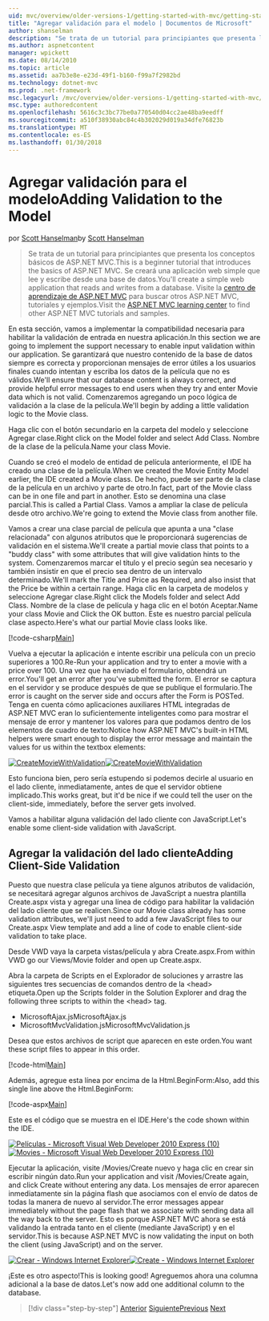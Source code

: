 ```yaml
---
uid: mvc/overview/older-versions-1/getting-started-with-mvc/getting-started-with-mvc-part7
title: "Agregar validación para el modelo | Documentos de Microsoft"
author: shanselman
description: "Se trata de un tutorial para principiantes que presenta los conceptos básicos de ASP.NET MVC. Crear una aplicación web simple que lee y escribe desde una base de datos."
ms.author: aspnetcontent
manager: wpickett
ms.date: 08/14/2010
ms.topic: article
ms.assetid: aa7b3e8e-e23d-49f1-b160-f99a7f2982bd
ms.technology: dotnet-mvc
ms.prod: .net-framework
msc.legacyurl: /mvc/overview/older-versions-1/getting-started-with-mvc/getting-started-with-mvc-part7
msc.type: authoredcontent
ms.openlocfilehash: 5616c3c3bc77be0a770540d04cc2ae48ba9eedff
ms.sourcegitcommit: a510f38930abc84c4b302029d019a34dfe76823b
ms.translationtype: MT
ms.contentlocale: es-ES
ms.lasthandoff: 01/30/2018
---
```

<a name="adding-validation-to-the-model"></a><span data-ttu-id="ecc05-104">Agregar validación para el modelo</span><span class="sxs-lookup"><span data-stu-id="ecc05-104">Adding Validation to the Model</span></span>
====================
<span data-ttu-id="ecc05-105">por [Scott Hanselman](https://github.com/shanselman)</span><span class="sxs-lookup"><span data-stu-id="ecc05-105">by [Scott Hanselman](https://github.com/shanselman)</span></span>

> <span data-ttu-id="ecc05-106">Se trata de un tutorial para principiantes que presenta los conceptos básicos de ASP.NET MVC.</span><span class="sxs-lookup"><span data-stu-id="ecc05-106">This is a beginner tutorial that introduces the basics of ASP.NET MVC.</span></span> <span data-ttu-id="ecc05-107">Se creará una aplicación web simple que lee y escribe desde una base de datos.</span><span class="sxs-lookup"><span data-stu-id="ecc05-107">You'll create a simple web application that reads and writes from a database.</span></span> <span data-ttu-id="ecc05-108">Visite la [centro de aprendizaje de ASP.NET MVC](../../../index.md) para buscar otros ASP.NET MVC, tutoriales y ejemplos.</span><span class="sxs-lookup"><span data-stu-id="ecc05-108">Visit the [ASP.NET MVC learning center](../../../index.md) to find other ASP.NET MVC tutorials and samples.</span></span>


<span data-ttu-id="ecc05-109">En esta sección, vamos a implementar la compatibilidad necesaria para habilitar la validación de entrada en nuestra aplicación.</span><span class="sxs-lookup"><span data-stu-id="ecc05-109">In this section we are going to implement the support necessary to enable input validation within our application.</span></span> <span data-ttu-id="ecc05-110">Se garantizará que nuestro contenido de la base de datos siempre es correcta y proporcionan mensajes de error útiles a los usuarios finales cuando intentan y escriba los datos de la película que no es válidos.</span><span class="sxs-lookup"><span data-stu-id="ecc05-110">We'll ensure that our database content is always correct, and provide helpful error messages to end users when they try and enter Movie data which is not valid.</span></span> <span data-ttu-id="ecc05-111">Comenzaremos agregando un poco lógica de validación a la clase de la película.</span><span class="sxs-lookup"><span data-stu-id="ecc05-111">We'll begin by adding a little validation logic to the Movie class.</span></span>

<span data-ttu-id="ecc05-112">Haga clic con el botón secundario en la carpeta del modelo y seleccione Agregar clase.</span><span class="sxs-lookup"><span data-stu-id="ecc05-112">Right click on the Model folder and select Add Class.</span></span> <span data-ttu-id="ecc05-113">Nombre de la clase de la película.</span><span class="sxs-lookup"><span data-stu-id="ecc05-113">Name your class Movie.</span></span>

<span data-ttu-id="ecc05-114">Cuando se creó el modelo de entidad de película anteriormente, el IDE ha creado una clase de la película.</span><span class="sxs-lookup"><span data-stu-id="ecc05-114">When we created the Movie Entity Model earlier, the IDE created a Movie class.</span></span> <span data-ttu-id="ecc05-115">De hecho, puede ser parte de la clase de la película en un archivo y parte de otro.</span><span class="sxs-lookup"><span data-stu-id="ecc05-115">In fact, part of the Movie class can be in one file and part in another.</span></span> <span data-ttu-id="ecc05-116">Esto se denomina una clase parcial.</span><span class="sxs-lookup"><span data-stu-id="ecc05-116">This is called a Partial Class.</span></span> <span data-ttu-id="ecc05-117">Vamos a ampliar la clase de película desde otro archivo.</span><span class="sxs-lookup"><span data-stu-id="ecc05-117">We're going to extend the Movie class from another file.</span></span>

<span data-ttu-id="ecc05-118">Vamos a crear una clase parcial de película que apunta a una "clase relacionada" con algunos atributos que le proporcionará sugerencias de validación en el sistema.</span><span class="sxs-lookup"><span data-stu-id="ecc05-118">We'll create a partial movie class that points to a "buddy class" with some attributes that will give validation hints to the system.</span></span> <span data-ttu-id="ecc05-119">Comenzaremos marcar el título y el precio según sea necesario y también insistir en que el precio sea dentro de un intervalo determinado.</span><span class="sxs-lookup"><span data-stu-id="ecc05-119">We'll mark the Title and Price as Required, and also insist that the Price be within a certain range.</span></span> <span data-ttu-id="ecc05-120">Haga clic en la carpeta de modelos y seleccione Agregar clase.</span><span class="sxs-lookup"><span data-stu-id="ecc05-120">Right click the Models folder and select Add Class.</span></span> <span data-ttu-id="ecc05-121">Nombre de la clase de película y haga clic en el botón Aceptar.</span><span class="sxs-lookup"><span data-stu-id="ecc05-121">Name your class Movie and Click the OK button.</span></span> <span data-ttu-id="ecc05-122">Este es nuestro parcial película clase aspecto.</span><span class="sxs-lookup"><span data-stu-id="ecc05-122">Here's what our partial Movie class looks like.</span></span>

[!code-csharp[Main](getting-started-with-mvc-part7/samples/sample1.cs)]

<span data-ttu-id="ecc05-123">Vuelva a ejecutar la aplicación e intente escribir una película con un precio superiores a 100.</span><span class="sxs-lookup"><span data-stu-id="ecc05-123">Re-Run your application and try to enter a movie with a price over 100.</span></span> <span data-ttu-id="ecc05-124">Una vez que ha enviado el formulario, obtendrá un error.</span><span class="sxs-lookup"><span data-stu-id="ecc05-124">You'll get an error after you've submitted the form.</span></span> <span data-ttu-id="ecc05-125">El error se captura en el servidor y se produce después de que se publique el formulario.</span><span class="sxs-lookup"><span data-stu-id="ecc05-125">The error is caught on the server side and occurs after the Form is POSTed.</span></span> <span data-ttu-id="ecc05-126">Tenga en cuenta cómo aplicaciones auxiliares HTML integradas de ASP.NET MVC eran lo suficientemente inteligentes como para mostrar el mensaje de error y mantener los valores para que podamos dentro de los elementos de cuadro de texto:</span><span class="sxs-lookup"><span data-stu-id="ecc05-126">Notice how ASP.NET MVC's built-in HTML helpers were smart enough to display the error message and maintain the values for us within the textbox elements:</span></span>

<span data-ttu-id="ecc05-127">[![CreateMovieWithValidation](getting-started-with-mvc-part7/_static/image2.png)](getting-started-with-mvc-part7/_static/image1.png)</span><span class="sxs-lookup"><span data-stu-id="ecc05-127">[![CreateMovieWithValidation](getting-started-with-mvc-part7/_static/image2.png)](getting-started-with-mvc-part7/_static/image1.png)</span></span>

<span data-ttu-id="ecc05-128">Esto funciona bien, pero sería estupendo si podemos decirle al usuario en el lado cliente, inmediatamente, antes de que el servidor obtiene implicado.</span><span class="sxs-lookup"><span data-stu-id="ecc05-128">This works great, but it'd be nice if we could tell the user on the client-side, immediately, before the server gets involved.</span></span>

<span data-ttu-id="ecc05-129">Vamos a habilitar alguna validación del lado cliente con JavaScript.</span><span class="sxs-lookup"><span data-stu-id="ecc05-129">Let's enable some client-side validation with JavaScript.</span></span>

## <a name="adding-client-side-validation"></a><span data-ttu-id="ecc05-130">Agregar la validación del lado cliente</span><span class="sxs-lookup"><span data-stu-id="ecc05-130">Adding Client-Side Validation</span></span>

<span data-ttu-id="ecc05-131">Puesto que nuestra clase película ya tiene algunos atributos de validación, se necesitará agregar algunos archivos de JavaScript a nuestra plantilla Create.aspx vista y agregar una línea de código para habilitar la validación del lado cliente que se realicen.</span><span class="sxs-lookup"><span data-stu-id="ecc05-131">Since our Movie class already has some validation attributes, we'll just need to add a few JavaScript files to our Create.aspx View template and add a line of code to enable client-side validation to take place.</span></span>

<span data-ttu-id="ecc05-132">Desde VWD vaya la carpeta vistas/película y abra Create.aspx.</span><span class="sxs-lookup"><span data-stu-id="ecc05-132">From within VWD go our Views/Movie folder and open up Create.aspx.</span></span>

<span data-ttu-id="ecc05-133">Abra la carpeta de Scripts en el Explorador de soluciones y arrastre las siguientes tres secuencias de comandos dentro de la &lt;head&gt; etiqueta.</span><span class="sxs-lookup"><span data-stu-id="ecc05-133">Open up the Scripts folder in the Solution Explorer and drag the following three scripts to within the &lt;head&gt; tag.</span></span>

- <span data-ttu-id="ecc05-134">MicrosoftAjax.js</span><span class="sxs-lookup"><span data-stu-id="ecc05-134">MicrosoftAjax.js</span></span>
- <span data-ttu-id="ecc05-135">MicrosoftMvcValidation.js</span><span class="sxs-lookup"><span data-stu-id="ecc05-135">MicrosoftMvcValidation.js</span></span>

<span data-ttu-id="ecc05-136">Desea que estos archivos de script que aparecen en este orden.</span><span class="sxs-lookup"><span data-stu-id="ecc05-136">You want these script files to appear in this order.</span></span>

[!code-html[Main](getting-started-with-mvc-part7/samples/sample2.html)]

<span data-ttu-id="ecc05-137">Además, agregue esta línea por encima de la Html.BeginForm:</span><span class="sxs-lookup"><span data-stu-id="ecc05-137">Also, add this single line above the Html.BeginForm:</span></span>

[!code-aspx[Main](getting-started-with-mvc-part7/samples/sample3.aspx)]

<span data-ttu-id="ecc05-138">Este es el código que se muestra en el IDE.</span><span class="sxs-lookup"><span data-stu-id="ecc05-138">Here's the code shown within the IDE.</span></span>

<span data-ttu-id="ecc05-139">[![Películas - Microsoft Visual Web Developer 2010 Express (10)](getting-started-with-mvc-part7/_static/image4.png)](getting-started-with-mvc-part7/_static/image3.png)</span><span class="sxs-lookup"><span data-stu-id="ecc05-139">[![Movies - Microsoft Visual Web Developer 2010 Express (10)](getting-started-with-mvc-part7/_static/image4.png)](getting-started-with-mvc-part7/_static/image3.png)</span></span>

<span data-ttu-id="ecc05-140">Ejecutar la aplicación, visite /Movies/Create nuevo y haga clic en crear sin escribir ningún dato.</span><span class="sxs-lookup"><span data-stu-id="ecc05-140">Run your application and visit /Movies/Create again, and click Create without entering any data.</span></span> <span data-ttu-id="ecc05-141">Los mensajes de error aparecen inmediatamente sin la página flash que asociamos con el envío de datos de todas la manera de nuevo al servidor.</span><span class="sxs-lookup"><span data-stu-id="ecc05-141">The error messages appear immediately without the page flash that we associate with sending data all the way back to the server.</span></span> <span data-ttu-id="ecc05-142">Esto es porque ASP.NET MVC ahora se está validando la entrada tanto en el cliente (mediante JavaScript) y en el servidor.</span><span class="sxs-lookup"><span data-stu-id="ecc05-142">This is because ASP.NET MVC is now validating the input on both the client (using JavaScript) and on the server.</span></span>

<span data-ttu-id="ecc05-143">[![Crear - Windows Internet Explorer](getting-started-with-mvc-part7/_static/image6.png)](getting-started-with-mvc-part7/_static/image5.png)</span><span class="sxs-lookup"><span data-stu-id="ecc05-143">[![Create - Windows Internet Explorer](getting-started-with-mvc-part7/_static/image6.png)](getting-started-with-mvc-part7/_static/image5.png)</span></span>

<span data-ttu-id="ecc05-144">¡Este es otro aspecto!</span><span class="sxs-lookup"><span data-stu-id="ecc05-144">This is looking good!</span></span> <span data-ttu-id="ecc05-145">Agreguemos ahora una columna adicional a la base de datos.</span><span class="sxs-lookup"><span data-stu-id="ecc05-145">Let's now add one additional column to the database.</span></span>

>[!div class="step-by-step"]
<span data-ttu-id="ecc05-146">[Anterior](getting-started-with-mvc-part6.md)
[Siguiente](getting-started-with-mvc-part8.md)</span><span class="sxs-lookup"><span data-stu-id="ecc05-146">[Previous](getting-started-with-mvc-part6.md)
[Next](getting-started-with-mvc-part8.md)</span></span>
